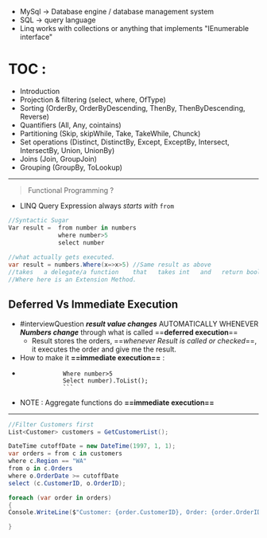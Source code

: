 - MySql -> Database engine / database management system
- SQL -> query language
- Linq works with collections or anything that implements "IEnumerable interface"
# TOC :
- Introduction
- Projection & filtering (select, where, OfType)
- Sorting (OrderBy, OrderByDescending, ThenBy, ThenByDescending, Reverse)
- Quantifiers (All, Any, cointains)
- Partitioning (Skip, skipWhile, Take, TakeWhile, Chunck)
- Set operations (Distinct, DistinctBy, Except, ExceptBy, Intersect, IntersectBy, Union, UnionBy)
- Joins (Join, GroupJoin)
- Grouping (GroupBy, ToLookup)
---
> Functional Programming ?

- LINQ Query Expression always *starts with* `from`
```C#
//Syntactic Sugar
Var result =  from number in numbers 
			  where number>5 
			  select number
			  
//what actually gets executed.
var result = numbers.Where(x=>x>5) //Same result as above
//takes   a delegate/a function    that   takes int   and   return bool.
//Where here is an Extension Method.
```
## Deferred Vs Immediate Execution
- #interviewQuestion ***result value changes*** AUTOMATICALLY WHENEVER ***Numbers change*** through what is called ==**deferred execution**==
	- Result stores the orders, ==*whenever Result is called or checked*==, it executes the order and give me the result.
- How to make it **==immediate execution==** : 
- ```Var result =  (from number in numbers 
			  Where number>5 
			  Select number).ToList();
			  ```
- NOTE : Aggregate functions do **==immediate execution==** 
---
```C#
//Filter Customers first
List<Customer> customers = GetCustomerList();

DateTime cutoffDate = new DateTime(1997, 1, 1);
var orders = from c in customers
where c.Region == "WA"
from o in c.Orders
where o.OrderDate >= cutoffDate
select (c.CustomerID, o.OrderID);

foreach (var order in orders)
{
Console.WriteLine($"Customer: {order.CustomerID}, Order: {order.OrderID}");

}
```